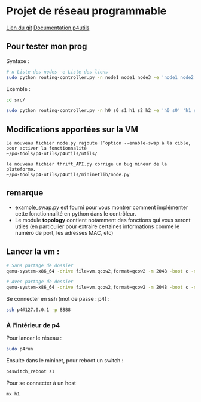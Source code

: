 # Projet de réseau programmable

[Lien du git](git@github.com:Vagnona/reseau_programmable.git)
[Documentation p4utils](https://nsg-ethz.github.io/p4-utils/p4utils.html)

## Pour tester mon prog
Syntaxe :
```bash
#-n Liste des nodes -e Liste des liens
sudo python routing-controller.py -n node1 node1 node3 -e 'node1 node2' 'node2 node3'
```

Exemble : 
```bash
cd src/

sudo python routing-controller.py -n h0 s0 s1 h1 s2 h2 -e 'h0 s0' 'h1 s1' 's0 s2' 's2 s1' 'h2 s2'
```


## Modifications apportées sur la VM
```
Le nouveau fichier node.py rajoute l’option --enable-swap à la cible, pour activer la fonctionnalité
~/p4-tools/p4-utils/p4utils/utils/

le nouveau fichier thrift_API.py corrige un bug mineur de la plateforme.
~/p4-tools/p4-utils/p4utils/mininetlib/node.py
```

## remarque

- example_swap.py est fourni pour vous montrer comment implémenter cette fonctionnalité en python dans le contrôleur.
- Le module __topology__ contient notamment des fonctions qui vous seront utiles (en particulier pour extraire certaines informations comme le numéro de port, les adresses MAC, etc)

## Lancer la vm :

```bash
# Sans partage de dossier
qemu-system-x86_64 -drive file=vm.qcow2,format=qcow2 -m 2048 -boot c -nic user,hostfwd=tcp::8888-:22 --nographic

# Avec partage de dossier
qemu-system-x86_64 -drive file=vm.qcow2,format=qcow2 -m 2048 -boot c -nic user,hostfwd=tcp::8888-:22 -virtfs local,path=./rapace,security_model=mapped,mount_tag=/home/p4/ --nographic

```

Se connecter en ssh (mot de passe : p4) :

```bash
ssh p4@127.0.0.1 -p 8888
```


### À l'intérieur de p4

Pour lancer le réseau :
```bash
sudo p4run
```

Ensuite dans le mininet, pour reboot un switch :
```bash
p4switch_reboot s1
```

Pour se connecter à un host
```bash
mx h1
```
